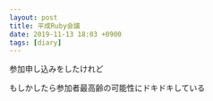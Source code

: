 ```yaml
---
layout: post
title: 平成Ruby会議
date: 2019-11-13 18:03 +0900
tags: [diary]
---
```


参加申し込みをしたけれど

もしかしたら参加者最高齢の可能性にドキドキしている
